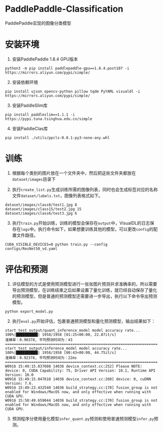 # PaddlePaddle-Classification
PaddlePaddle实现的图像分类模型

# 安装环境

1. 安装PaddlePaddle 1.8.4 GPU版本
```shell script
python3 -m pip install paddlepaddle-gpu==1.8.4.post107 -i https://mirrors.aliyun.com/pypi/simple/
```

2. 安装依赖环境
```shell script
pip install ujson opencv-python pillow tqdm PyYAML visualdl -i https://mirrors.aliyun.com/pypi/simple/
```

3. 安装PaddleSlim库
```shell script
pip install paddleslim==1.1.1 -i https://pypi.tuna.tsinghua.edu.cn/simple
```

4. 安装PaddleClas库
```shell script
pip install ./utils/ppcls-0.0.1-py3-none-any.whl
```

# 训练

1. 根据每个类别的图片放在一个文件夹中，然后把这些文件夹都放在`dataset/images`目录下

2. 执行`create_list.py`生成训练所需的图像列表，同时也会生成标签对应的名称文件`dataset/labels.txt`，图像列表格式如下。
```shell script
dataset/images/class8/test1.jpg 8
dataset/images/class15/test2.jpg 15
dataset/images/class6/test3.jpg 6
```

3. 执行`train.py`开始训练，训练的模型会保存在`output`中，VisualDL的日志保存在`logs`中。执行命令如下，如果想要训练其他的模型，可以更改`config`的配置文件路径。
```shell script
CUDA_VISIBLE_DEVICES=0 python train.py --config configs/ResNet50_vd.yaml
```

# 评估和预测

1. 评估模型的方式是使用预测模型进行一张张图片预测并求准确率的，所以需要导出预测模型，在训练结束之后如果设置了量化训练，就已经自动保存了量化的预测模型，但是普通的预测模型还需要进一步导出，执行以下命令导出预测模型。
```shell script
python export_model.py
```

2. 执行`eval.py`开始评估，包裹普通预测模型和量化预测模型，输出结果如下：
```
start test output/quant_inference_model model accuracy rate...
100%|██████████| 1958/1958 [01:25<00:00, 22.87it/s]
准确率：0.90378, 平均预测时间为：43
======================================================================
start test output/inference_model model accuracy rate...
100%|██████████| 1958/1958 [00:43<00:00, 44.75it/s]
准确率：0.92378, 平均预测时间为：22ms
======================================================================
W0916 15:49:15.037608 14036 device_context.cc:252] Please NOTE: device: 0, CUDA Capability: 75, Driver API Version: 10.1, Runtime API Version: 10.0
W0916 15:49:15.047610 14036 device_context.cc:260] device: 0, cuDNN Version: 7.6.
W0916 15:49:23.432540 14036 build_strategy.cc:170] fusion_group is not enabled for Windows/MacOS now, and only effective when running with CUDA GPU.
W0916 15:50:49.659044 14036 build_strategy.cc:170] fusion_group is not enabled for Windows/MacOS now, and only effective when running with CUDA GPU.
```

3. 预测程序分使用量化模型`infer_quant.py`预测和使用普通预测模型`infer.py`预测。